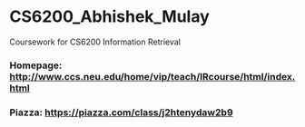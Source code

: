 # CS6200_Abhishek_Mulay
Coursework for CS6200 Information Retrieval


### Homepage: http://www.ccs.neu.edu/home/vip/teach/IRcourse/html/index.html

### Piazza: https://piazza.com/class/j2htenydaw2b9